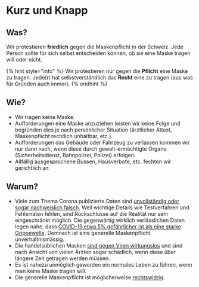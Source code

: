 # Kurz und Knapp

## Was?

Wir protestieren **friedlich** gegen die Maskenpflicht in der Schweiz. Jede Person sollte für sich selbst entscheiden können, ob sie eine Maske tragen will oder nicht.

{% hint style="info" %}
Wir protestieren nur gegen die **Pflicht** eine Maske zu tragen. Jede\(r\) hat selbstverständlich das **Recht** eine zu tragen \(aus was für Gründen auch immer\).
{% endhint %}

## Wie?

* Wir tragen keine Maske.
* Aufforderungen eine Maske anzuziehen leisten wir keine Folge und begründen dies je nach persönlicher Situation \(ärztlicher Attest, Maskenpflicht rechtlich unhaltbar, etc.\).
* Aufforderungen das Gebäude oder Fahrzeug zu verlassen kommen wir nur dann nach, wenn diese durch gewalt-ermächtigte Organe \(Sicherheitsdienst, Bahnpolizei, Polizei\) erfolgen.
* Allfällig ausgesprochene Bussen, Hausverbote, etc. fechten wir gerichtlich an.

## Warum?

* Viele zum Thema Corona publizierte Daten sind [unvollständig oder sogar nachweislich falsch](die-details/unvollstaendige-daten.md). Weil wichtige Details wie Testverfahren und Fehlerraten fehlen, sind Rückschlüsse auf die Realität nur sehr eingeschränkt möglich. Die gegenwärtig wirklich verlässlichen Daten legen nahe, dass [COVID-19 etwa 5% gefährlicher ist als eine starke Grippewelle](die-details/covid-19-vs-grippe.md). Demnach ist eine generelle Maskenpflicht unverhältnismässig.
* Die handelsüblichen Masken [sind gegen Viren wirkungslos](die-details/wirksamkeit-von-masken.md) und sind nach Ansicht von vielen Ärzten sogar schädlich, wenn diese über längere Zeit getragen werden müssen.
* Es ist nahezu unmöglich geworden ein normales Leben zu führen, wenn man keine Maske tragen will.
* Die generelle Maskenpflicht ist möglicherweise [rechtswidrig](die-details/rechtliches.md).


